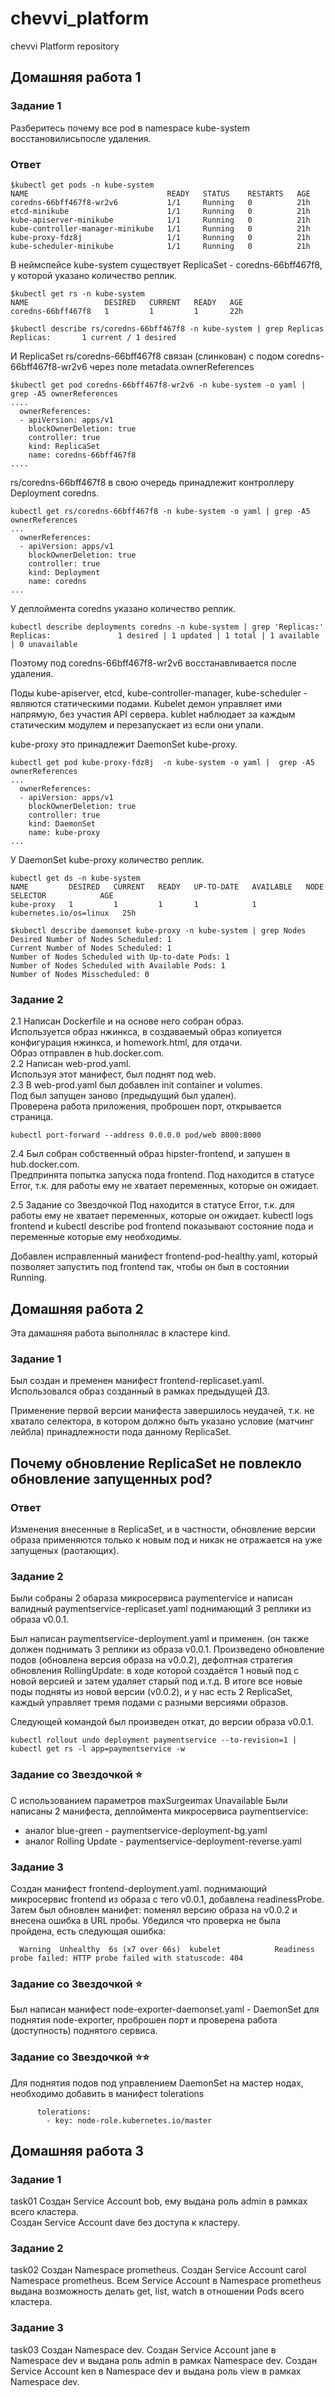 # chevvi_platform  
chevvi Platform repository  

## Домашняя работа 1  


### Задание 1  
Разберитесь почему все pod в namespace kube-system восстановилисьпосле удаления.  

### Ответ  
~~~~  
$kubectl get pods -n kube-system  
NAME                               READY   STATUS    RESTARTS   AGE  
coredns-66bff467f8-wr2v6           1/1     Running   0          21h  
etcd-minikube                      1/1     Running   0          21h  
kube-apiserver-minikube            1/1     Running   0          21h  
kube-controller-manager-minikube   1/1     Running   0          21h  
kube-proxy-fdz8j                   1/1     Running   0          21h  
kube-scheduler-minikube            1/1     Running   0          21h  
~~~~

В неймспейсе kube-system существует ReplicaSet - coredns-66bff467f8, у которой указано количество реплик.    
~~~~
$kubectl get rs -n kube-system
NAME                 DESIRED   CURRENT   READY   AGE  
coredns-66bff467f8   1         1         1       22h  

$kubectl describe rs/coredns-66bff467f8 -n kube-system | grep Replicas  
Replicas:       1 current / 1 desired  
~~~~  

И ReplicaSet rs/coredns-66bff467f8 связан (слинкован) с подом coredns-66bff467f8-wr2v6 через поле metadata.ownerReferences  
~~~~  
$kubectl get pod coredns-66bff467f8-wr2v6 -n kube-system -o yaml | grep -A5 ownerReferences  
....
  ownerReferences:
  - apiVersion: apps/v1
    blockOwnerDeletion: true
    controller: true
    kind: ReplicaSet
    name: coredns-66bff467f8
....
~~~~

rs/coredns-66bff467f8 в свою очередь принадлежит контроллеру Deployment coredns.
~~~~
kubectl get rs/coredns-66bff467f8 -n kube-system -o yaml | grep -A5 ownerReferences
...
  ownerReferences:
  - apiVersion: apps/v1
    blockOwnerDeletion: true
    controller: true
    kind: Deployment
    name: coredns
...
~~~~

У деплоймента coredns указано количество реплик.
~~~~
kubectl describe deployments coredns -n kube-system | grep 'Replicas:'
Replicas:               1 desired | 1 updated | 1 total | 1 available | 0 unavailable
~~~~

Поэтому под coredns-66bff467f8-wr2v6 восстанавливается после удаления.

Поды kube-apiserver, etcd, kube-controller-manager, kube-scheduler - являются статическими подами.
Kubelet демон управляет ими напрямую, без участия API сервера.
kublet наблюдает за каждым статическим модулем и перезапускает из если они упали.

kube-proxy это принадлежит DaemonSet kube-proxy.
~~~~
kubectl get pod kube-proxy-fdz8j  -n kube-system -o yaml |  grep -A5 ownerReferences
...
  ownerReferences:
  - apiVersion: apps/v1
    blockOwnerDeletion: true
    controller: true
    kind: DaemonSet
    name: kube-proxy
...
~~~~
У DaemonSet kube-proxy количество реплик.
~~~~
kubectl get ds -n kube-system
NAME         DESIRED   CURRENT   READY   UP-TO-DATE   AVAILABLE   NODE SELECTOR            AGE
kube-proxy   1         1         1       1            1           kubernetes.io/os=linux   25h

$kubectl describe daemonset kube-proxy -n kube-system | grep Nodes
Desired Number of Nodes Scheduled: 1
Current Number of Nodes Scheduled: 1
Number of Nodes Scheduled with Up-to-date Pods: 1
Number of Nodes Scheduled with Available Pods: 1
Number of Nodes Misscheduled: 0
~~~~

### Задание 2
2.1 Написан Dockerfile и на основе него собран образ.  
Используется образ нжинкса, в создаваемый образ копиуется конфигурация нжинкса, и homework.html, для отдачи.  
Образ отправлен в hub.docker.com.  
2.2 Написан web-prod.yaml.  
Используя этот манифест, был поднят под web.  
2.3 В web-prod.yaml был добавлен init container и volumes.  
Под был запущен заново (предыдущий был удален).  
Проверена работа приложения, проброшен порт, открывается страница.
~~~~
kubectl port-forward --address 0.0.0.0 pod/web 8000:8000 
~~~~
2.4 Был собран собственный образ hipster-frontend, и запушен в hub.docker.com.  
Предпринята попытка запуска пода frontend.
Под находится в статусе Error, т.к. для работы ему не хватает переменных, которые он ожидает.

2.5 Задание со Звездочкой 
Под находится в статусе Error, т.к. для работы ему не хватает переменных, которые он ожидает.
kubectl logs frontend и kubectl describe pod frontend показывают состояние пода и переменные которые ему необходимы.

Добавлен исправленный манифест frontend-pod-healthy.yaml, который позволяет запустить под frontend так, чтобы он был в состоянии Running.  

## Домашняя работа 2  
Эта дамашняя работа выполнялас в кластере kind. 

### Задание 1  
Был создан и пременен манифест frontend-replicaset.yaml. Использовался образ созданный в рамках предыдущей ДЗ.

Применение первой версии манифеста завершилось неудачей, т.к. не хватало селектора, в котором должно быть указано условие (матчинг лейбла) принадлежности пода данному ReplicaSet.

## Почему обновление ReplicaSet не повлекло обновление запущенных pod?

### Ответ
Изменения внесенные в ReplicaSet, и в частности, обновление версии образа применяются только к новым под и никак не отражается на уже запущеных (раотающих).  


### Задание 2  
Были собраны 2 обараза микросервиса paymentervice и написан валидный paymentservice-replicaset.yaml поднимающий 3 реплики из образа v0.0.1.

Был написан paymentservice-deployment.yaml и применен. (он также должен поднимать 3 реплики из образа v0.0.1.
Произведено обновление подов (обновлена версия образа на v0.0.2), дефолтная стратегия обновления RollingUpdate:
в ходе которой создаётся 1 новый под с новой версией и затем удаляет старый под и.т.д.
В итоге все новые поды подняты из новой версии (v0.0.2), и у нас есть 2 ReplicaSet, каждый управляет тремя подами с разными версиями образов.

Следующей командой был произведен откат, до версии образа v0.0.1.
~~~~
kubectl rollout undo deployment paymentservice --to-revision=1 | kubectl get rs -l app=paymentservice -w
~~~~

### Задание со Звездочкой ⭐
C использованием параметров maxSurgeиmax Unavailable
Были написаны 2 манифеста, деплоймента микросервиса paymentservice:
- аналог blue-green - paymentservice-deployment-bg.yaml
- аналог Rolling Update - paymentservice-deployment-reverse.yaml


### Задание 3  
Создан манифест frontend-deployment.yaml. поднимающий микросервис frontend из образа с тего v0.0.1, добавлена readinessProbe.
Затем был обновлен манифет: поменял версию образа на v0.0.2 и внесена ошибка в URL пробы.
Убедился что проверка не была пройдена, есть следующая ошибка:
~~~~
  Warning  Unhealthy  6s (x7 over 66s)  kubelet            Readiness probe failed: HTTP probe failed with statuscode: 404
~~~~

### Задание со Звездочкой ⭐
Был написан манифест node-exporter-daemonset.yaml - DaemonSet для поднятия node-exporter, проброшен порт и проверена работа (доступность) поднятого сервиса.


### Задание со Звездочкой ⭐⭐
Для поднятия подов под управлением DaemonSet на мастер нодах, необходимо добавить в манифест tolerations
~~~~
      tolerations:
        - key: node-role.kubernetes.io/master
~~~~


## Домашняя работа 3  

### Задание 1  
task01 
Создан Service Account bob, ему выдана роль admin в рамках всего кластера.  
Создан Service Account dave без доступа к кластеру.  

### Задание 2  
task02
Создан Namespace prometheus.
Создан Service Account carol Namespace prometheus.
Всем Service Account в Namespace prometheus выдана возможность делать get, list, watch в отношении Pods всего кластера.


### Задание 3  
task03
Создан Namespace dev.
Создан Service Account jane в Namespace dev и выдана роль admin в рамках Namespace dev.
Создан Service Account ken в Namespace dev и выдана роль view в рамках Namespace dev.
